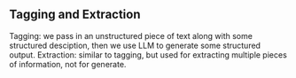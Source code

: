 ## Tagging and Extraction
Tagging: we pass in an unstructured piece of text along with some structured desciption, then we use LLM to generate some structured output.
Extraction: similar to tagging, but used for extracting multiple pieces of information, not for generate.